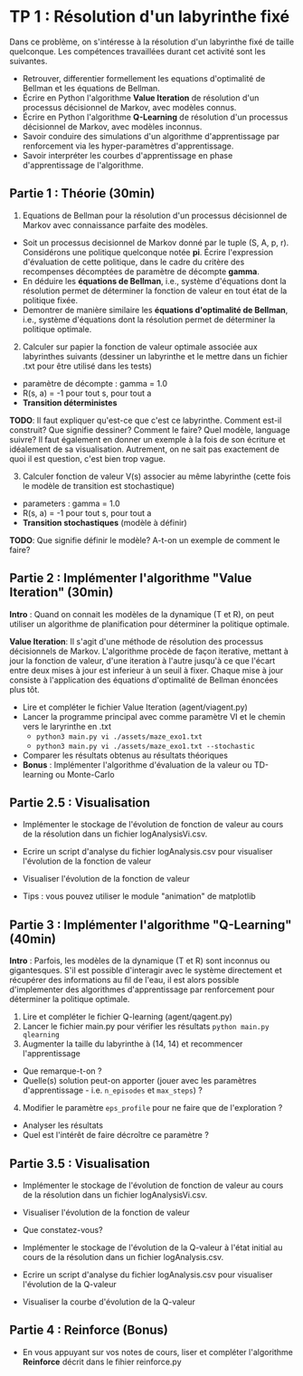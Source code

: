 # TP 1 : Résolution d'un labyrinthe fixé


Dans ce problème, on s'intéresse à la résolution d'un labyrinthe fixé de taille quelconque. Les compétences travaillées durant cet activité sont les suivantes.

- Retrouver, differentier formellement les equations d'optimalité de Bellman et les équations de Bellman.
- Écrire en Python l'algorithme **Value Iteration** de résolution  d'un processus décisionnel de Markov, avec modèles connus. 
- Écrire en Python l'algorithme **Q-Learning** de résolution  d'un processus décisionnel de Markov, avec modèles inconnus. 
- Savoir conduire des simulations d'un algorithme d'apprentissage par renforcement via les hyper-paramètres d'apprentissage.
- Savoir interpréter les courbes d'apprentissage en phase d'apprentissage de l'algorithme.   



## Partie 1 : Théorie (30min)

1. Equations de Bellman pour la résolution d'un processus décisionnel de Markov avec connaissance parfaite des modèles.

  - Soit un processus decisionnel de Markov donné par le tuple (S, A, p, r). Considérons une politique quelconque notée **pi**. Écrire l'expression d'évaluation de cette politique, dans le cadre du critère des recompenses décomptées de paramètre de décompte **gamma**.
  - En déduire les **équations de Bellman**, i.e., système d'équations dont la résolution permet de déterminer la fonction de valeur en tout état de la politique fixée. 
  - Demontrer de manière similaire les **équations d'optimalité de Bellman**, i.e., système d'équations dont la résolution permet de déterminer la politique optimale. 


2. Calculer sur papier la fonction de valeur optimale associée aux labyrinthes suivants (dessiner un labyrinthe et le mettre dans un fichier .txt pour être utilisé dans les tests)
  - paramètre de décompte : gamma = 1.0
  - R(s, a) = -1 pour tout s, pour tout a
  - **Transition déterministes** 

**TODO**: Il faut expliquer qu'est-ce que c'est ce labyrinthe. Comment est-il construit? Que signifie dessiner? Comment le faire? Quel modèle, language suivre? Il faut également en donner un exemple à la fois de son écriture et idéalement de sa visualisation. Autrement, on ne sait pas exactement de quoi il est question, c'est bien trop vague. 

3. Calculer fonction de valeur V(s) associer au même labyrinthe (cette fois le modèle de transition est stochastique)
  - parameters : gamma = 1.0
  - R(s, a) = -1 pour tout s, pour tout a
  - **Transition stochastiques** (modèle à définir) 

**TODO**: Que signifie définir le modèle? A-t-on un exemple de comment le faire?  

## Partie 2 : Implémenter l'algorithme "Value Iteration" (30min)

**Intro** : Quand on connait les modèles de la dynamique (T et R), on peut utiliser un algorithme de planification 
pour déterminer la politique optimale.

**Value Iteration**: Il s'agit d'une méthode de résolution des processus décisionnels de Markov. L'algorithme procède de façon iterative, mettant à jour la fonction de valeur, d'une iteration à l'autre jusqu'à ce que l'écart entre deux mises à jour est inferieur à un seuil à fixer. Chaque mise à jour consiste à l'application des équations d'optimalité de Bellman énoncées plus tôt. 

- Lire et compléter le fichier Value Iteration (agent/viagent.py)
- Lancer la programme principal avec comme paramètre VI et le chemin vers le laryrinthe en .txt
  - `python3 main.py vi ./assets/maze_exo1.txt`
  - `python3 main.py vi ./assets/maze_exo1.txt --stochastic`
- Comparer les résultats obtenus au résultats théoriques
- **Bonus** : Implémenter l'algorithme d'évaluation de la valeur ou TD-learning ou Monte-Carlo

## Partie 2.5 : Visualisation

- Implémenter le stockage de l'évolution de fonction de valeur au cours de la résolution dans un fichier logAnalysisVi.csv.
- Ecrire un script d'analyse du fichier logAnalysis.csv pour visualiser l'évolution de la fonction de valeur
- Visualiser l'évolution de la fonction de valeur

- Tips : vous pouvez utiliser le module "animation" de matplotlib

## Partie 3 : Implémenter l'algorithme "Q-Learning" (40min)

**Intro** : Parfois, les modèles de la dynamique (T et R) sont inconnus ou gigantesques. S'il est possible d'interagir avec le système directement et récupérer 
des informations au fil de l'eau, il est alors possible d'implementer des algorithmes d'apprentissage par renforcement pour déterminer la politique optimale.

1. Lire et compléter le fichier Q-learning (agent/qagent.py)
2. Lancer le fichier main.py pour vérifier les résultats `python main.py qlearning`
3. Augmenter la taille du labyrinthe à (14, 14) et recommencer l'apprentissage 
  - Que remarque-t-on ?
  - Quelle(s) solution peut-on apporter (jouer avec les paramètres d'apprentissage - i.e. `n_episodes` et `max_steps`) ?
4. Modifier le paramètre `eps_profile` pour ne faire que de l'exploration ?
  - Analyser les résultats
  - Quel est l'intérêt de faire décroître ce paramètre ?

## Partie 3.5 : Visualisation

- Implémenter le stockage de l'évolution de fonction de valeur au cours de la résolution dans un fichier logAnalysisVi.csv.
- Visualiser l'évolution de la fonction de valeur
- Que constatez-vous?

- Implémenter le stockage de l'évolution de la Q-valeur à l'état initial au cours de la résolution dans un fichier logAnalysis.csv.
- Ecrire un script d'analyse du fichier logAnalysis.csv pour visualiser l'évolution de la Q-valeur
- Visualiser la courbe d'évolution de la Q-valeur

## Partie 4 : Reinforce (Bonus)
- En vous appuyant sur vos notes de cours, liser et compléter l'algorithme **Reinforce** décrit dans le fihier reinforce.py 
